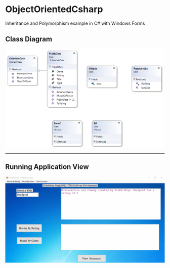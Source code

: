 # ObjectOrientedCsharp

Inheritance and Polymorphism example in C# with Windows Forms

<h2>Class Diagram</h2>
<img src="Assignment2/GitMultimedia/Diagram.png" alt="Class Diagram" width="500px"/>
<br>
<hr/>
<h2>Running Application View</h2>
<img src="Assignment2/GitMultimedia/Run.gif" alt="Running Application View" width="600px"/>
